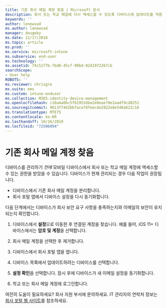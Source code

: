 ```yaml
---
title: 기존 회사 메일 계정 찾음 | Microsoft 문서
description: 회사 또는 학교 메일에 다시 액세스할 수 있도록 디바이스에 업데이트를 적용하는 방법에 대해 설명합니다.
keywords: ''
author: lenewsad
ms.author: lanewsad
manager: dougeby
ms.date: 12/17/2018
ms.topic: article
ms.prod: ''
ms.service: microsoft-intune
ms.subservice: end-user
ms.technology: ''
ms.assetid: 74c51f7b-7bd8-45cf-99bd-02d1972267cb
searchScope:
- User help
ROBOTS: ''
ms.reviewer: chrisgre
ms.suite: ems
ms.custom: intune-enduser
ms.collection: M365-identity-device-management
ms.openlocfilehash: c18a4a0bc5f61953dba2e0eae79e2aadf9cd8251
ms.sourcegitcommit: 9013f7442bbface78feecde2922e8e546a622c16
ms.translationtype: MTE75
ms.contentlocale: ko-KR
ms.lasthandoff: 10/16/2019
ms.locfileid: "72506094"
---
```

# <a name="an-existing-company-email-account-was-found"></a>기존 회사 메일 계정 찾음

디바이스를 관리하기 *전에* 모바일 디바이스에서 회사 또는 학교 메일 계정에 액세스할 수 있는 권한을 받았을 수 있습니다. 디바이스가 현재 관리되는 경우 다음 작업이 권장됩니다.

* 디바이스에서 기존 회사 메일 계정을 분리합니다.
* 회사 포털 앱에서 디바이스 설정을 다시 동기화합니다.  

다음 단계에서는 디바이스가 회사 보안 요구 사항을 충족하는지와 이메일의 보안이 유지되는지 확인합니다.

1. 디바이스에서 **설정**으로 이동한 후 연결된 계정을 찾습니다. 예를 들어, iOS 11+ 디바이스에서는 **암호 및 계정**을 선택합니다.
 
2. 회사 메일 계정을 선택한 후 제거합니다.

3. 디바이스에서 회사 포털 앱을 엽니다.  

4. 디바이스 목록에서 업데이트하려는 디바이스를 선택합니다.

5. **설정 확인**을 선택합니다. 잠시 후에 디바이스가 새 이메일 설정을 동기화합니다.

6. 학교 또는 회사 메일 계정에 로그인합니다.

여전히 도움이 필요하세요? 회사 지원 부서에 문의하세요. IT 관리자의 연락처 정보는 [회사 포털 웹 사이트](https://go.microsoft.com/fwlink/?linkid=2010980)를 참조하세요.

